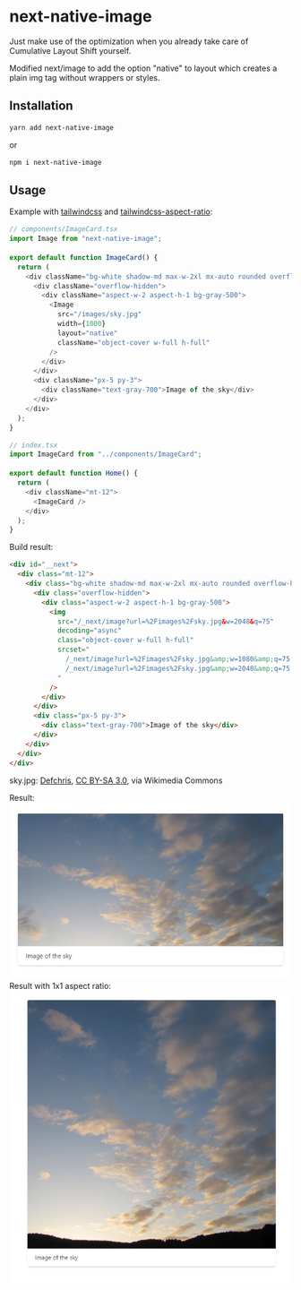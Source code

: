 # next-native-image

Just make use of the optimization when you already take care of Cumulative Layout Shift yourself.

Modified next/image to add the option "native" to layout which creates a plain img tag without wrappers or styles.

## Installation

```sh
yarn add next-native-image
```

or

```sh
npm i next-native-image
```

## Usage

Example with [tailwindcss](https://tailwindcss.com) and [tailwindcss-aspect-ratio](https://github.com/tailwindlabs/tailwindcss-aspect-ratio):

```javascript
// components/ImageCard.tsx
import Image from "next-native-image";

export default function ImageCard() {
  return (
    <div className="bg-white shadow-md max-w-2xl mx-auto rounded overflow-hidden">
      <div className="overflow-hidden">
        <div className="aspect-w-2 aspect-h-1 bg-gray-500">
          <Image
            src="/images/sky.jpg"
            width={1000}
            layout="native"
            className="object-cover w-full h-full"
          />
        </div>
      </div>
      <div className="px-5 py-3">
        <div className="text-gray-700">Image of the sky</div>
      </div>
    </div>
  );
}
```

```javascript
// index.tsx
import ImageCard from "../components/ImageCard";

export default function Home() {
  return (
    <div className="mt-12">
      <ImageCard />
    </div>
  );
}
```

Build result:

```html
<div id="__next">
  <div class="mt-12">
    <div class="bg-white shadow-md max-w-2xl mx-auto rounded overflow-hidden">
      <div class="overflow-hidden">
        <div class="aspect-w-2 aspect-h-1 bg-gray-500">
          <img
            src="/_next/image?url=%2Fimages%2Fsky.jpg&w=2048&q=75"
            decoding="async"
            class="object-cover w-full h-full"
            srcset="
              /_next/image?url=%2Fimages%2Fsky.jpg&amp;w=1080&amp;q=75 1x,
              /_next/image?url=%2Fimages%2Fsky.jpg&amp;w=2048&amp;q=75 2x
            "
          />
        </div>
      </div>
      <div class="px-5 py-3">
        <div class="text-gray-700">Image of the sky</div>
      </div>
    </div>
  </div>
</div>
```

sky.jpg: <a href="https://commons.wikimedia.org/wiki/File:Cloudy_sky_in_the_morning.jpg">Defchris</a>, <a href="https://creativecommons.org/licenses/by-sa/3.0">CC BY-SA 3.0</a>, via Wikimedia Commons

Result:
![result](media/result.jpg)
Result with 1x1 aspect ratio:
![second result](media/result1-1.jpg)

